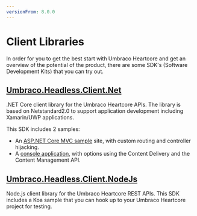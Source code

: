 ```yaml
---
versionFrom: 8.0.0
---
```


# Client Libraries

In order for you to get the best start with Umbraco Heartcore and get an overview of the potential of the product, there are some SDK's (Software Development Kits) that you can try out. 

## [Umbraco.Headless.Client.Net](https://github.com/umbraco/Umbraco.Headless.Client.Net)

.NET Core client library for the Umbraco Heartcore APIs. The library is based on Netstandard2.0 to support application development including Xamarin/UWP applications.

This SDK includes 2 samples:

* An [ASP.NET Core MVC sample](https://github.com/umbraco/Umbraco.Headless.Client.Net/tree/master/samples/Umbraco.Headless.Client.Samples.Web) site, with custom routing and controller hijacking.
* A [console application](https://github.com/umbraco/Umbraco.Headless.Client.Net/tree/master/samples/Umbraco.Headless.Client.Samples.Console), with options using the Content Delivery and the Content Management API.

## [Umbraco.Headless.Client.NodeJs](https://github.com/umbraco/Umbraco.Headless.Client.NodeJs)

Node.js client library for the Umbraco Heartcore REST APIs. This SDK includes a Koa sample that you can hook up to your Umbraco Heartcore project for testing.